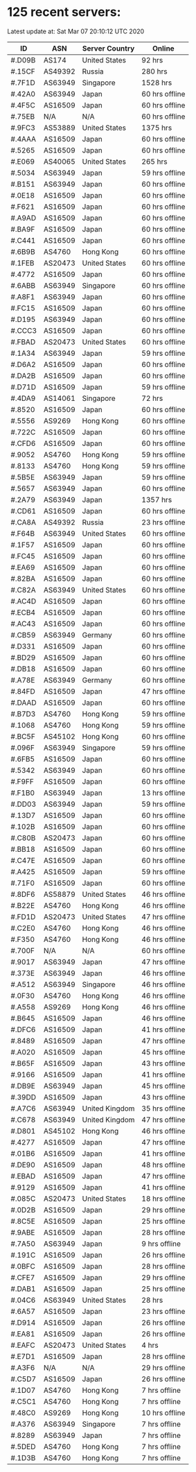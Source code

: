 # 125 recent servers:

Latest update at: Sat Mar 07 20:10:12 UTC 2020

| ID | ASN | Server Country | Online |
| -- | --- | -------------- | ------ |
| #.D09B | AS174 | United States | 92 hrs |
| #.15CF | AS49392 | Russia | 280 hrs |
| #.7F1D | AS63949 | Singapore | 1528 hrs |
| #.42A0 | AS63949 | Japan | 60 hrs offline |
| #.4F5C | AS16509 | Japan | 60 hrs offline |
| #.75EB | N/A | N/A | 60 hrs offline |
| #.9FC3 | AS53889 | United States | 1375 hrs |
| #.4AAA | AS16509 | Japan | 60 hrs offline |
| #.5265 | AS16509 | Japan | 60 hrs offline |
| #.E069 | AS40065 | United States | 265 hrs |
| #.5034 | AS63949 | Japan | 59 hrs offline |
| #.B151 | AS63949 | Japan | 60 hrs offline |
| #.0E18 | AS16509 | Japan | 60 hrs offline |
| #.F621 | AS16509 | Japan | 60 hrs offline |
| #.A9AD | AS16509 | Japan | 60 hrs offline |
| #.BA9F | AS16509 | Japan | 60 hrs offline |
| #.C441 | AS16509 | Japan | 60 hrs offline |
| #.6B9B | AS4760 | Hong Kong | 60 hrs offline |
| #.1FEB | AS20473 | United States | 60 hrs offline |
| #.4772 | AS16509 | Japan | 60 hrs offline |
| #.6ABB | AS63949 | Singapore | 60 hrs offline |
| #.A8F1 | AS63949 | Japan | 60 hrs offline |
| #.FC15 | AS16509 | Japan | 60 hrs offline |
| #.D195 | AS63949 | Japan | 60 hrs offline |
| #.CCC3 | AS16509 | Japan | 60 hrs offline |
| #.FBAD | AS20473 | United States | 60 hrs offline |
| #.1A34 | AS63949 | Japan | 59 hrs offline |
| #.D6A2 | AS16509 | Japan | 60 hrs offline |
| #.DA2B | AS16509 | Japan | 60 hrs offline |
| #.D71D | AS16509 | Japan | 59 hrs offline |
| #.4DA9 | AS14061 | Singapore | 72 hrs |
| #.8520 | AS16509 | Japan | 60 hrs offline |
| #.5556 | AS9269 | Hong Kong | 60 hrs offline |
| #.722C | AS16509 | Japan | 60 hrs offline |
| #.CFD6 | AS16509 | Japan | 60 hrs offline |
| #.9052 | AS4760 | Hong Kong | 59 hrs offline |
| #.8133 | AS4760 | Hong Kong | 59 hrs offline |
| #.5B5E | AS63949 | Japan | 59 hrs offline |
| #.5657 | AS63949 | Japan | 60 hrs offline |
| #.2A79 | AS63949 | Japan | 1357 hrs |
| #.CD61 | AS16509 | Japan | 60 hrs offline |
| #.CA8A | AS49392 | Russia | 23 hrs offline |
| #.F64B | AS63949 | United States | 60 hrs offline |
| #.1F57 | AS16509 | Japan | 60 hrs offline |
| #.FC45 | AS16509 | Japan | 60 hrs offline |
| #.EA69 | AS16509 | Japan | 60 hrs offline |
| #.82BA | AS16509 | Japan | 60 hrs offline |
| #.C82A | AS63949 | United States | 60 hrs offline |
| #.AC4D | AS16509 | Japan | 60 hrs offline |
| #.ECB4 | AS16509 | Japan | 60 hrs offline |
| #.AC43 | AS16509 | Japan | 60 hrs offline |
| #.CB59 | AS63949 | Germany | 60 hrs offline |
| #.D331 | AS16509 | Japan | 60 hrs offline |
| #.BD29 | AS16509 | Japan | 60 hrs offline |
| #.DB18 | AS16509 | Japan | 60 hrs offline |
| #.A78E | AS63949 | Germany | 60 hrs offline |
| #.84FD | AS16509 | Japan | 47 hrs offline |
| #.DAAD | AS16509 | Japan | 60 hrs offline |
| #.B7D3 | AS4760 | Hong Kong | 59 hrs offline |
| #.1068 | AS4760 | Hong Kong | 59 hrs offline |
| #.BC5F | AS45102 | Hong Kong | 60 hrs offline |
| #.096F | AS63949 | Singapore | 59 hrs offline |
| #.6FB5 | AS16509 | Japan | 60 hrs offline |
| #.5342 | AS63949 | Japan | 60 hrs offline |
| #.F9FF | AS16509 | Japan | 60 hrs offline |
| #.F1B0 | AS63949 | Japan | 13 hrs offline |
| #.DD03 | AS63949 | Japan | 59 hrs offline |
| #.13D7 | AS16509 | Japan | 60 hrs offline |
| #.102B | AS16509 | Japan | 60 hrs offline |
| #.C80B | AS20473 | Japan | 60 hrs offline |
| #.BB18 | AS16509 | Japan | 60 hrs offline |
| #.C47E | AS16509 | Japan | 60 hrs offline |
| #.A425 | AS16509 | Japan | 59 hrs offline |
| #.71F0 | AS16509 | Japan | 60 hrs offline |
| #.8DF6 | AS58879 | United States | 46 hrs offline |
| #.B22E | AS4760 | Hong Kong | 46 hrs offline |
| #.FD1D | AS20473 | United States | 47 hrs offline |
| #.C2E0 | AS4760 | Hong Kong | 46 hrs offline |
| #.F350 | AS4760 | Hong Kong | 46 hrs offline |
| #.700F | N/A | N/A | 60 hrs offline |
| #.9017 | AS63949 | Japan | 47 hrs offline |
| #.373E | AS63949 | Japan | 46 hrs offline |
| #.A512 | AS63949 | Singapore | 46 hrs offline |
| #.0F30 | AS4760 | Hong Kong | 46 hrs offline |
| #.A558 | AS9269 | Hong Kong | 46 hrs offline |
| #.B645 | AS16509 | Japan | 46 hrs offline |
| #.DFC6 | AS16509 | Japan | 41 hrs offline |
| #.8489 | AS16509 | Japan | 47 hrs offline |
| #.A020 | AS16509 | Japan | 45 hrs offline |
| #.B65F | AS16509 | Japan | 43 hrs offline |
| #.9166 | AS16509 | Japan | 41 hrs offline |
| #.DB9E | AS63949 | Japan | 45 hrs offline |
| #.39DD | AS16509 | Japan | 43 hrs offline |
| #.A7C6 | AS63949 | United Kingdom | 35 hrs offline |
| #.C678 | AS63949 | United Kingdom | 47 hrs offline |
| #.D801 | AS45102 | Hong Kong | 46 hrs offline |
| #.4277 | AS16509 | Japan | 47 hrs offline |
| #.01B6 | AS16509 | Japan | 41 hrs offline |
| #.DE90 | AS16509 | Japan | 48 hrs offline |
| #.EBAD | AS16509 | Japan | 47 hrs offline |
| #.9129 | AS16509 | Japan | 41 hrs offline |
| #.085C | AS20473 | United States | 18 hrs offline |
| #.0D2B | AS16509 | Japan | 29 hrs offline |
| #.8C5E | AS16509 | Japan | 25 hrs offline |
| #.9ABE | AS16509 | Japan | 28 hrs offline |
| #.7A50 | AS63949 | Japan | 9 hrs offline |
| #.191C | AS16509 | Japan | 26 hrs offline |
| #.0BFC | AS16509 | Japan | 28 hrs offline |
| #.CFE7 | AS16509 | Japan | 29 hrs offline |
| #.DAB1 | AS16509 | Japan | 25 hrs offline |
| #.04C6 | AS63949 | United States | 28 hrs |
| #.6A57 | AS16509 | Japan | 23 hrs offline |
| #.D914 | AS16509 | Japan | 26 hrs offline |
| #.EA81 | AS16509 | Japan | 26 hrs offline |
| #.EAFC | AS20473 | United States | 4 hrs |
| #.E7D1 | AS16509 | Japan | 28 hrs offline |
| #.A3F6 | N/A | N/A | 29 hrs offline |
| #.C5D7 | AS16509 | Japan | 26 hrs offline |
| #.1D07 | AS4760 | Hong Kong | 7 hrs offline |
| #.C5C1 | AS4760 | Hong Kong | 7 hrs offline |
| #.48C0 | AS9269 | Hong Kong | 10 hrs offline |
| #.A376 | AS63949 | Singapore | 7 hrs offline |
| #.8289 | AS63949 | Japan | 7 hrs offline |
| #.5DED | AS4760 | Hong Kong | 7 hrs offline |
| #.1D3B | AS4760 | Hong Kong | 7 hrs offline |

